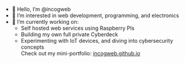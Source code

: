 - 👋 Hello, I’m @incogweb
- 👀 I’m interested in web development, programming, and electronics
- 🌱 I’m currently working on: 
  - Self hosted web services using Raspberry PIs
  - Building my own full private Cyberdeck
  - Experimenting with IoT devices, and diving into cybersecurity concepts  
Check out my mini-portfolio: [incogweb.github.io](incogweb.github.io)
